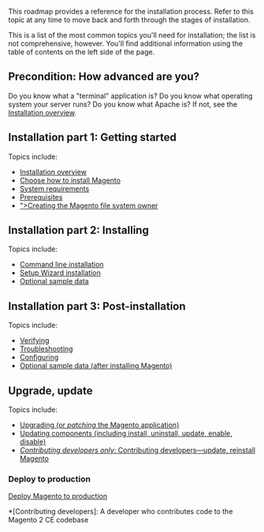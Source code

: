 <div markdown="1">

This roadmap provides a reference for the installation process. Refer to this topic at any time to move back and forth through the stages of installation.

This is a list of the most common topics you'll need for installation; the list is not comprehensive, however. You'll find additional information using the table of contents on the left side of the page.

## Precondition: How advanced are you?

Do you know what a "terminal" application is? Do you know what operating system your server runs? Do you know what Apache is? If not, see the <a href="{{ site.gdeurl }}install-gde/bk-install-guide.html">Installation overview</a>.

## Installation part 1: Getting started
Topics include:

*	<a href="{{ site.gdeurl }}install-gde/bk-install-guide.html">Installation overview</a>
*	<a href="{{ site.gdeurl }}install-gde/install/pre-install.html">Choose how to install Magento</a>
*	<a href="{{ site.gdeurl }}install-gde/system-requirements.html">System requirements</a>
*	<a href="{{ site.gdeurl }}install-gde/prereq/prereq-overview.html">Prerequisites</a>
*	<a href="{{ site.gdeurl }}install-gde/prereq/file-sys-perms-over.html">">Creating the Magento file system owner</a>

## Installation part 2: Installing
Topics include:

*	<a href="{{ site.gdeurl }}install-gde/install/cli/install-cli.html">Command line installation</a>
*	<a href="{{ site.gdeurl }}install-gde/install/web/install-web.html">Setup Wizard installation</a>
*	<a href="{{ site.gdeurl }}install-gde/install/web/install-web-sample-data.html">Optional sample data</a>

## Installation part 3: Post-installation
Topics include:

*	<a href="{{ site.gdeurl }}install-gde/install/verify.html">Verifying</a>
*	<a href="{{ site.gdeurl }}install-gde/trouble/tshoot.html">Troubleshooting</a>
*	<a href="{{ site.gdeurl }}install-gde/install/post-install-config.html">Configuring</a>
*	<a href="{{ site.gdeurl }}install-gde/install/sample-data-after-magento.html">Optional sample data (after installing Magento)</a>

## Upgrade, update
Topics include:

*	<a href="{{ site.gdeurl }}comp-mgr/bk-compman-upgrade-guide.html">Upgrading (or *patching* the Magento application)
*	<a href="{{ site.gdeurl }}comp-mgr/bk-compman-upgrade-guide.html">Updating components (including install, uninstall, update, enable, disable)
*	*Contributing developers only*: <a href="{{ site.gdeurl }}install-gde/install/cli/dev_options.html">Contributing developers&mdash;update, reinstall Magento</a>

### Deploy to production
<a href="{{ site.gdeurl }}howdoi/deploy/deploy-to-prod.html">Deploy Magento to production</a>

*[Contributing developers]: A developer who contributes code to the Magento 2 CE codebase